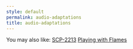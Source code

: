 ```yaml
---
style: default
permalink: audio-adaptations
title: audio-adaptations
---
```

You may also like:
[SCP-2213](http://scp-wiki.net/scp-2213)
[Playing with Flames](http://scp-wiki.net/playing-with-flames)